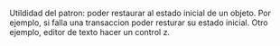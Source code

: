 Utildidad del patron: poder restaurar al estado inicial de un objeto.
Por ejemplo, si falla una transaccion poder resturar su estado inicial.
Otro ejemplo, editor de texto hacer un control z.